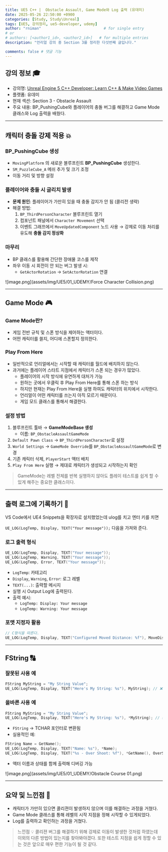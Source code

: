 ```yaml
---
title: UE5 C++ |  Obstacle Assault, Game Mode와 Log 출력 (유데미)
date: 2025-05-26 22:50:00 +0900
categories: [Study, Study\Unreal]
tags: [UE5, 강의정리, ue5-developer, udemy]
author: "rniman"                            # for single entry
# or
# authors: [<author1_id>, <author2_id>]   # for multiple entries
description: "언리얼 강의 중 Section 3를 정리한 다섯번째 글입니다."

comments: false # 댓글 기능
---
```


## 강의 정보 🎓
- 강의명: [Unreal Engine 5 C++ Developer: Learn C++ & Make Video Games](https://www.udemy.com/course/unrealcourse-korean/?couponCode=CP130525)
- 플랫폼: 유데미
- 현재 섹션: Section 3 - Obstacle Assault
- 주요 내용: BP_PushingCube와 플레이어의 충돌 버그를 해결하고 Game Mode 클래스와 Log 출력을 배웠다.

---

## 캐릭터 충돌 강제 적용 💥

### BP_PushingCube 생성

- `MovingPlatform` 의 새로운 블루프린트 **BP_PushingCube** 생성한다.
- `SM_PuzzleCube_A` 메쉬 추가 및 크기 조정
- 이동 거리 및 방향 설정

### 플레이어와 충돌 시 글리치 발생

- **문제 원인**: 플레이어가 가만히 있을 때 충돌 감지가 안 됨 (콜리전 생략)
- 해결 방법:
    1. `BP_ThirdPersonCharacter` 블루프린트 열기
    2. 컴포넌트 패널에서 `Character Movement` 선택
    3. 이벤트 그래프에서 `MoveUpdatedComponent` 노드 사용
    → 강제로 이동 처리를 유도해 **충돌 감지 정상화**

### 마무리

- BP 클래스를 활용해 간단한 장애물 코스를 제작
- 좌우 이동 시 회전이 안 되는 버그 발생 시:
    - `GetActorRotation` → `SetActorRotation` 연결

![image.png](assets/img/UE5/01_UDEMY/Force Character Collision.png)

---

## Game Mode 🎮

### Game Mode란?

- 게임 전반 규칙 및 스폰 방식을 제어하는 액터이다.
- 어떤 캐릭터를 쓸지, 어디에 스폰할지 정의한다.

### Play From Here

- 일반적으로 언리얼에서는 시작할 때 캐릭터를 월드에 배치하지 않는다.
- 과거에는 플레이어 스타트 지점에서 캐릭터가 스폰 되는 경우가 많았다.
    - 플레이어의 시작 방식에 유연하게 대처가 가능
    - 원하는 곳에서 우클릭 후 Play From Here를 통해 스폰 하는 방식
    - 하지만 현재는 Play From Here을 실행 하여도 캐릭터의 위치에서 시작한다.
    - 언리얼이 어떤 캐릭터를 쓰는지 아직 모르기 때문이다.
    - 게임 모드 클래스를 통해서 해결한다.

### 설정 방법

1. 블루프린트 툴바 → **GameModeBase 생성**
    - 이름: `BP_ObstacleAssaultGameMode`
2. `Default Pawn Class` → `BP_ThirdPersonCharacter`로 설정
3. `World Settings` → `GameMode Override`를 `BP_ObstacleAssaultGameMode`로 변경
4. 기존 캐릭터 삭제, `PlayerStart` 액터 배치
5. `Play From Here` 실행 → 제대로 캐릭터가 생성되고 시작하는지 확인

> GameMode는 레벨 전체를 반복 실행하지 않아도 플레이 테스트를 쉽게 할 수 있게 해주는 중요한 클래스이다.
> 

---

## 출력 로그에 기록하기 📝

VS Code에서 UE4 Snippets을 확장자로 설치했었는데 ulog를 치고 엔터 키를 치면 

`UE_LOG(LogTemp, Display, TEXT("Your message"));` 다음을 가져와 준다.

### 로그 출력 형식

```cpp
UE_LOG(LogTemp, Display, TEXT("Your message"));
UE_LOG(LogTemp, Warning, TEXT("Your message"));
UE_LOG(LogTemp, Error, TEXT("Your message"));
```

- `LogTemp`: 카테고리
- `Display`, `Warning`, `Error`: 로그 레벨
- `TEXT(...)`: 출력할 메시지
- 실행 시 Output Log에 출력된다.
- 출력 예시:
    - `LogTemp: Display: Your message`
    - `LogTemp: Warning: Your message`

### 포맷 지정자 활용

```cpp
// C형식을 따른다.
UE_LOG(LogTemp, Display, TEXT("Configured Moved Distance: %f"), MoveDistance);
```

---

## FString 🔠

### 잘못된 사용 예

```cpp
FString MyString = "My String Value";
UE_LOG(LogTemp, Display, TEXT("Here's My String: %s"), MyString); // ❌
```

### 올바른 사용 예

```cpp
FString MyString = "My String Value";
UE_LOG(LogTemp, Display, TEXT("Here's My String: %s"), *MyString); // ✅
```

- `FString` → TCHAR 포인터로 변환됨
- 실용적인 예:

```cpp
FString Name = GetName();
UE_LOG(LogTemp, Display, TEXT("Name: %s"), *Name);
UE_LOG(LogTemp, Display, TEXT("%s - Over Shoot: %f"), *GetName(), OverShoot);
```

- 액터 이름과 상태를 함께 출력해 디버깅 가능

![image.png](assets/img/UE5/01_UDEMY/Obstacle Course 01.png)

---

## 요약 및 느낀점 📝

- 캐릭터가 가만히 있으면 콜리젼이 발생하지 않으며 이를 해결하는 과정을 거쳤다.
- Game Mode 클래스를 통해 레벨의 시작 지점을 정해 시작할 수 있게되었다.
- Log를 출력하고 확인하는 과정을 거쳤다.
> 느낀점 💡 콜리젼 버그를 해결하기 위해 강제로 이동이 발생한 것처럼 하였는데 이외의
> 다른 방법이 있는지를 찾아봐야겠다. 또한 테스트 지점을 쉽게 정할 수 있는 것은 앞으로 매우 편한 기능이
> 될 것 같다.
